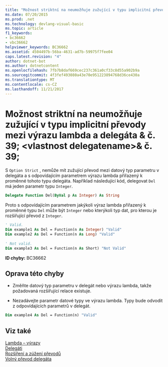 ```yaml
---
title: "Možnost striktní na neumožňuje zužující v typu implicitní převody mezi výrazu lambda a delegáta & č. 39; &lt;vlastnost delegatename&gt;& č. 39;"
ms.date: 07/20/2015
ms.prod: .net
ms.technology: devlang-visual-basic
ms.topic: article
f1_keywords:
- bc36662
- vbc36662
helpviewer_keywords: BC36662
ms.assetid: 4504497b-56ba-4631-ad7b-59975f7fee04
caps.latest.revision: "4"
author: dotnet-bot
ms.author: dotnetcontent
ms.openlocfilehash: 7fb7b8daf669cec237c361a0cf33c8d55a902b9a
ms.sourcegitcommit: 4f3fef493080a43e70e951223894768d36ce430a
ms.translationtype: MT
ms.contentlocale: cs-CZ
ms.lasthandoff: 11/21/2017
---
```

# <a name="option-strict-on-does-not-allow-narrowing-in-implicit-type-conversions-between-the-lambda-expression-and-delegate-39ltdelegatenamegt39"></a>Možnost striktní na neumožňuje zužující v typu implicitní převody mezi výrazu lambda a delegáta & č. 39; &lt;vlastnost delegatename&gt;& č. 39;
S `Option Strict` , nemůže mít zužující převod mezi datový typ parametru v delegáta a s odpovídajícím parametrem výrazu lambda přiřazený k proměnné tohoto typu delegáta. Například následující kód, delegovat `Del` má jeden parametr typu `Integer`.  
  
```vb  
Delegate Function Del(ByVal p As Integer) As String  
```  
  
 Proto s odpovídajícím parametrem jakýkoli výraz lambda přiřazený k proměnné typu `Del` může být `Integer` nebo kterýkoli typ dat, pro kterou je rozšiřující převod z `Integer`.  
  
```vb  
' Valid.  
Dim example1 As Del = Function(n As Integer) "Valid"  
Dim example2 As Del = Function(n As Long) "Valid"  
  
' Not valid.  
Dim example3 As Del = Function(n As Short) "Not Valid"  
```  
  
 **ID chyby:** BC36662  
  
## <a name="to-correct-this-error"></a>Oprava této chyby  
  
-   Změňte datový typ parametru v delegát nebo výrazu lambda, takže požadovaná rozšiřující relace existuje.  
  
-   Nezadávejte parametr datové typy ve výrazu lambda. Typy bude odvodit z odpovídajících parametrů v delegát.  
  
```vb  
Dim example4 As Del = Function(n) "Valid"  
```  
  
## <a name="see-also"></a>Viz také  
 [Lambda – výrazy](../../visual-basic/programming-guide/language-features/procedures/lambda-expressions.md)  
 [Delegáti](../../visual-basic/programming-guide/language-features/delegates/index.md)  
 [Rozšíření a zúžení převodů](../../visual-basic/programming-guide/language-features/data-types/widening-and-narrowing-conversions.md)  
 [Volný převod delegáta](../../visual-basic/programming-guide/language-features/delegates/relaxed-delegate-conversion.md)
